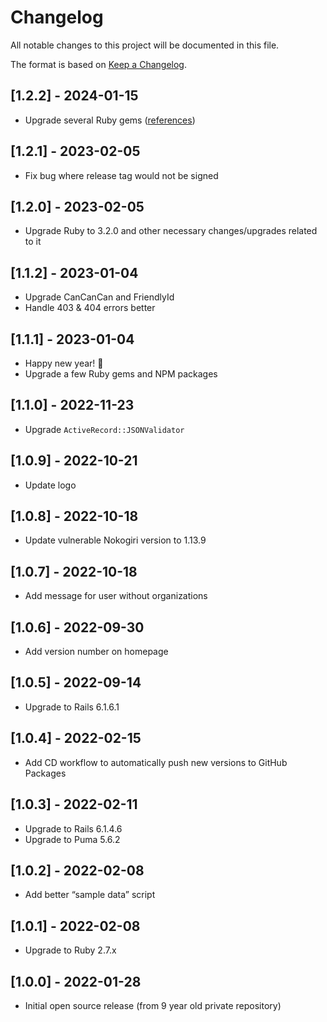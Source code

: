 # Changelog

All notable changes to this project will be documented in this file.

The format is based on [Keep a Changelog](https://keepachangelog.com/en/1.0.0/).

## [1.2.2] - 2024-01-15

- Upgrade several Ruby gems ([references](https://github.com/mirego/killswitch/pulls?q=is%3Apr+is%3Amerged+user%3Adependabot+created%3A2023-02-05..2024-01-15))

## [1.2.1] - 2023-02-05

- Fix bug where release tag would not be signed

## [1.2.0] - 2023-02-05

- Upgrade Ruby to 3.2.0 and other necessary changes/upgrades related to it

## [1.1.2] - 2023-01-04

- Upgrade CanCanCan and FriendlyId
- Handle 403 & 404 errors better

## [1.1.1] - 2023-01-04

- Happy new year! 🎉
- Upgrade a few Ruby gems and NPM packages

## [1.1.0] - 2022-11-23

- Upgrade `ActiveRecord::JSONValidator`

## [1.0.9] - 2022-10-21

- Update logo

## [1.0.8] - 2022-10-18

- Update vulnerable Nokogiri version to 1.13.9

## [1.0.7] - 2022-10-18

- Add message for user without organizations

## [1.0.6] - 2022-09-30

- Add version number on homepage

## [1.0.5] - 2022-09-14

- Upgrade to Rails 6.1.6.1

## [1.0.4] - 2022-02-15

- Add CD workflow to automatically push new versions to GitHub Packages

## [1.0.3] - 2022-02-11

- Upgrade to Rails 6.1.4.6
- Upgrade to Puma 5.6.2

## [1.0.2] - 2022-02-08

- Add better “sample data” script

## [1.0.1] - 2022-02-08

- Upgrade to Ruby 2.7.x

## [1.0.0] - 2022-01-28

- Initial open source release (from 9 year old private repository)

